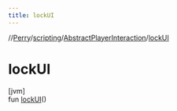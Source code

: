 ```yaml
---
title: lockUI
---
```

//[Perry](../../../index.html)/[scripting](../index.html)/[AbstractPlayerInteraction](index.html)/[lockUI](lock-u-i.html)



# lockUI



[jvm]\
fun [lockUI](lock-u-i.html)()




